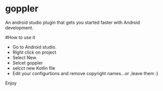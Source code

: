 # goppler
An android studio plugin that gets you started faster with Android development.



#How to use it
- Go to Android studio.
- RIght click on project
- Select New.
- Selcet goppler
- selcct new Kotlin file
- Edit your configurtions and remove copyright names...or ,leave them :)

Enjoy
